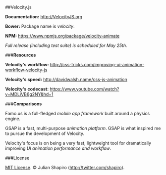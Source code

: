 ##Velocity.js

**Documentation:** http://VelocityJS.org

**Bower:**
Package name is *velocity*.

**NPM:**
https://www.npmjs.org/package/velocity-animate

*Full release (including test suite) is scheduled for May 25th.*

###**Resources**

**Velocity's workflow:** http://css-tricks.com/improving-ui-animation-workflow-velocity-js

**Velocity's speed:** http://davidwalsh.name/css-js-animation

**Velocity's codecast:** https://www.youtube.com/watch?v=MDLiVB6g2NY&hd=1

###**Comparisons**

Famo.us is a full-fledged *mobile app framework* built around a physics engine.

GSAP is a fast, multi-purpose *animation platform*. GSAP is what inspired me to pursue the development of Velocity.

Velocity's focus is on being a very fast, lightweight tool for dramatically improving *UI animation performance and workflow*.

###License

[MIT License](LICENSE). © Julian Shapiro (http://twitter.com/shapiro).
